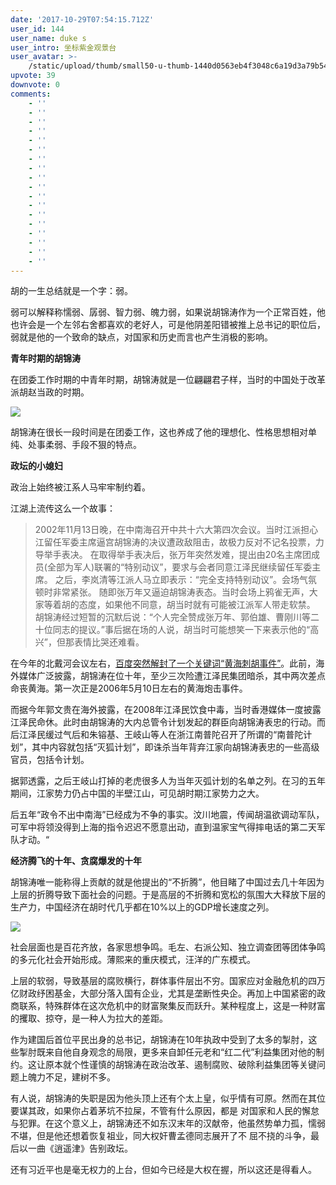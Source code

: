 ```yaml
---
date: '2017-10-29T07:54:15.712Z'
user_id: 144
user_name: duke s
user_intro: 坐标紫金观景台
user_avatar: >-
    /static/upload/thumb/small50-u-thumb-1440d0563eb4f3048c6a19d3a79b54974348a83a9b3.png
upvote: 39
downvote: 0
comments:
    - ''
    - ''
    - ''
    - ''
    - ''
    - ''
    - ''
    - ''
    - ''
    - ''
    - ''
    - ''
    - ''
    - ''
    - ''
    - ''
    - ''
    - ''
---
```


胡的一生总结就是一个字：弱。

弱可以解释称懦弱、孱弱、智力弱、魄力弱，如果说胡锦涛作为一个正常百姓，他也许会是一个左邻右舍都喜欢的老好人，可是他阴差阳错被推上总书记的职位后，弱就是他的一个致命的缺点，对国家和历史而言也产生消极的影响。

  

**青年时期的胡锦涛**

在团委工作时期的中青年时期，胡锦涛就是一位翩翩君子样，当时的中国处于改革派胡赵当政的时期。

[![](https://archive.is/As8xU/533863e93840ec910507c9075fdcc156ce8fbc73.jpg)](https://archive.is/As8xU/533863e93840ec910507c9075fdcc156ce8fbc73.jpg)

  

胡锦涛在很长一段时间是在团委工作，这也养成了他的理想化、性格思想相对单纯、处事柔弱、手段不狠的特点。

  

**政坛的小媳妇**

政治上始终被江系人马牢牢制约着。

江湖上流传这么一个故事：

> 2002年11月13日晚，在中南海召开中共十六大第四次会议。当时江派担心江留任军委主席逼宫胡锦涛的决议遭政敌阻击，故极力反对不记名投票，力导举手表决。 在取得举手表决后，张万年突然发难，提出由20名主席团成员(全部为军人)联署的“特别动议”，要求与会者同意江泽民继续留任军委主席。 之后，李岚清等江派人马立即表示：“完全支持特别动议”。会场气氛顿时非常紧张。 随即张万年又逼迫胡锦涛表态。当时会场上鸦雀无声，大家等着胡的态度，如果他不同意，胡当时就有可能被江派军人带走软禁。 胡锦涛经过短暂的沉默后说：“个人完全赞成张万年、郭伯雄、曹刚川等二十位同志的提议。”事后据在场的人说，胡当时可能想笑一下来表示他的“高兴”，但那表情比哭还难看。

在今年的北戴河会议左右，[百度突然解封了一个关键词“黄海刺胡事件”](https://www.kannewyork.com/news/2016/07/06/38021.html)。此前，海外媒体广泛披露，胡锦涛在位十年，至少三次险遭江泽民集团暗杀，其中两次差点命丧黄海。第一次正是2006年5月10日左右的黄海炮击事件。

而据今年郭文贵在海外披露，在2008年江泽民饮食中毒，当时香港媒体一度披露江泽民命休。此时由胡锦涛的大内总管令计划发起的群臣向胡锦涛表忠的行动。而后江泽民缓过气后和朱镕基、王岐山等人在浙江南普陀召开了所谓的“南普陀计划”，其中内容就包括“灭狐计划”，即诛杀当年背弃江家向胡锦涛表忠的一些高级官员，包括令计划。

据郭透露，之后王岐山打掉的老虎很多人为当年灭弧计划的名单之列。在习的五年期间，江家势力仍占中国的半壁江山，可见胡时期江家势力之大。

后五年“政令不出中南海”已经成为不争的事实。汶川地震，传闻胡温欲调动军队，可军中将领没得到上海的指令迟迟不愿意出动，直到温家宝气得摔电话的第二天军队才动。“

  

**经济腾飞的十年、贪腐爆发的十年**

胡锦涛唯一能称得上贡献的就是他提出的“不折腾”，他目睹了中国过去几十年因为上层的折腾导致下面社会的问题。于是高层的不折腾和宽松的氛围大大释放下层的生产力，中国经济在胡时代几乎都在10%以上的GDP增长速度之列。

  

[![](https://archive.is/As8xU/fc8f97f3f92a816f24eb953a96a18734298fa89c.jpg)](https://archive.is/As8xU/fc8f97f3f92a816f24eb953a96a18734298fa89c.jpg)  

  

社会层面也是百花齐放，各家思想争鸣。毛左、右派公知、独立调查团等团体争鸣的多元化社会开始形成。薄熙来的重庆模式，汪洋的广东模式。

上层的软弱，导致基层的腐败横行，群体事件层出不穷。国家应对金融危机的四万亿财政纾困基金，大部分落入国有企业，尤其是垄断性央企。再加上中国紧密的政商联系，特殊群体在这次危机中的财富聚集反而跃升。某种程度上，这是一种财富的攫取、掠夺，是一种人为拉大的差距。

  

作为建国后首位平民出身的总书记，胡锦涛在10年执政中受到了太多的掣肘，这些掣肘既来自他自身观念的局限，更多来自卸任元老和“红二代”利益集团对他的制约。这让原本就个性谨慎的胡锦涛在政治改革、遏制腐败、破除利益集团等关键问题上魄力不足，建树不多。  

有人说，胡锦涛的失职是因为他头顶上还有个太上皇，似乎情有可原。然而在其位要谋其政，如果你占着茅坑不拉屎，不管有什么原因，都是 对国家和人民的懈怠与犯罪。在这个意义上，胡锦涛还不如东汉末年的汉献帝，他虽然势单力孤，懦弱不堪，但是他还想着恢复祖业，同大权奸曹孟德同志展开了不 屈不挠的斗争，最后以一曲《逍遥津》告别政坛。

还有习近平也是毫无权力的上台，但如今已经是大权在握，所以这还是得看人。
